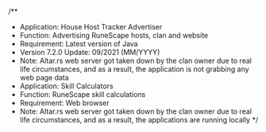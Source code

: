 /**
  * Application: House Host Tracker Advertiser
  * Function: Advertising RuneScape hosts, clan and website
  * Requirement: Latest version of Java
  * Version 7.2.0 Update: 09/2021 (MM/YYYY)
  * Note: Altar.rs web server got taken down by the clan owner due to real life circumstances, and as a result, the application is not grabbing any web page data
  * Application: Skill Calculators
  * Function: RuneScape skill calculations
  * Requirement: Web browser
  * Note: Altar.rs web server got taken down by the clan owner due to real life circumstances, and as a result, the applications are running locally
  */
